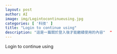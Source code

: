 ```yaml
---
layout: post
author: AI
image: img/Logintocontinueusing.jpg
categories: [ '科技' ]
title: "Login to continue using"  
description: "這是一篇關於登入後才能繼續使用的內容"  "
---
```

Login to continue using